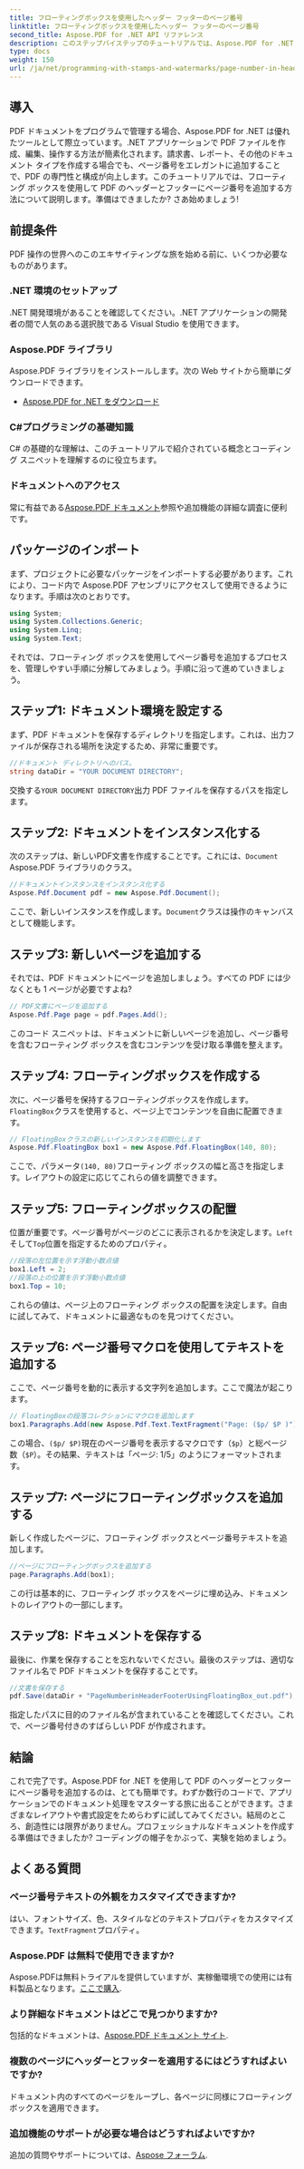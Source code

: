 ```yaml
---
title: フローティングボックスを使用したヘッダー フッターのページ番号
linktitle: フローティングボックスを使用したヘッダー フッターのページ番号
second_title: Aspose.PDF for .NET API リファレンス
description: このステップバイステップのチュートリアルでは、Aspose.PDF for .NET のフローティング ボックスを使用して、PDF のヘッダーとフッターにページ番号を簡単に追加できます。
type: docs
weight: 150
url: /ja/net/programming-with-stamps-and-watermarks/page-number-in-header-footer-using-floating-box/
---
```

## 導入

PDF ドキュメントをプログラムで管理する場合、Aspose.PDF for .NET は優れたツールとして際立っています。.NET アプリケーションで PDF ファイルを作成、編集、操作する方法が簡素化されます。請求書、レポート、その他のドキュメント タイプを作成する場合でも、ページ番号をエレガントに追加することで、PDF の専門性と構成が向上します。このチュートリアルでは、フローティング ボックスを使用して PDF のヘッダーとフッターにページ番号を追加する方法について説明します。準備はできましたか? さあ始めましょう!

## 前提条件

PDF 操作の世界へのこのエキサイティングな旅を始める前に、いくつか必要なものがあります。

### .NET 環境のセットアップ
.NET 開発環境があることを確認してください。.NET アプリケーションの開発者の間で人気のある選択肢である Visual Studio を使用できます。

### Aspose.PDF ライブラリ
Aspose.PDF ライブラリをインストールします。次の Web サイトから簡単にダウンロードできます。

- [Aspose.PDF for .NET をダウンロード](https://releases.aspose.com/pdf/net/)

### C#プログラミングの基礎知識
C# の基礎的な理解は、このチュートリアルで紹介されている概念とコーディング スニペットを理解するのに役立ちます。

### ドキュメントへのアクセス
常に有益である[Aspose.PDF ドキュメント](https://reference.aspose.com/pdf/net/)参照や追加機能の詳細な調査に便利です。

## パッケージのインポート

まず、プロジェクトに必要なパッケージをインポートする必要があります。これにより、コード内で Aspose.PDF アセンブリにアクセスして使用できるようになります。手順は次のとおりです。

```csharp
using System;
using System.Collections.Generic;
using System.Linq;
using System.Text;
```

それでは、フローティング ボックスを使用してページ番号を追加するプロセスを、管理しやすい手順に分解してみましょう。手順に沿って進めていきましょう。

## ステップ1: ドキュメント環境を設定する

まず、PDF ドキュメントを保存するディレクトリを指定します。これは、出力ファイルが保存される場所を決定するため、非常に重要です。

```csharp
//ドキュメント ディレクトリへのパス。
string dataDir = "YOUR DOCUMENT DIRECTORY";
```

交換する`YOUR DOCUMENT DIRECTORY`出力 PDF ファイルを保存するパスを指定します。

## ステップ2: ドキュメントをインスタンス化する

次のステップは、新しいPDF文書を作成することです。これには、`Document` Aspose.PDF ライブラリのクラス。

```csharp
//ドキュメントインスタンスをインスタンス化する
Aspose.Pdf.Document pdf = new Aspose.Pdf.Document();
```
ここで、新しいインスタンスを作成します。`Document`クラスは操作のキャンバスとして機能します。

## ステップ3: 新しいページを追加する

それでは、PDF ドキュメントにページを追加しましょう。すべての PDF には少なくとも 1 ページが必要ですよね?

```csharp
// PDF文書にページを追加する
Aspose.Pdf.Page page = pdf.Pages.Add();
```
このコード スニペットは、ドキュメントに新しいページを追加し、ページ番号を含むフローティング ボックスを含むコンテンツを受け取る準備を整えます。

## ステップ4: フローティングボックスを作成する

次に、ページ番号を保持するフローティングボックスを作成します。`FloatingBox`クラスを使用すると、ページ上でコンテンツを自由に配置できます。

```csharp
// FloatingBoxクラスの新しいインスタンスを初期化します
Aspose.Pdf.FloatingBox box1 = new Aspose.Pdf.FloatingBox(140, 80);
```
ここで、パラメータ`(140, 80)`フローティング ボックスの幅と高さを指定します。レイアウトの設定に応じてこれらの値を調整できます。

## ステップ5: フローティングボックスの配置

位置が重要です。ページ番号がページのどこに表示されるかを決定します。`Left`そして`Top`位置を指定するためのプロパティ。

```csharp
//段落の左位置を示す浮動小数点値
box1.Left = 2;
//段落の上の位置を示す浮動小数点値
box1.Top = 10;
```
これらの値は、ページ上のフローティング ボックスの配置を決定します。自由に試してみて、ドキュメントに最適なものを見つけてください。

## ステップ6: ページ番号マクロを使用してテキストを追加する

ここで、ページ番号を動的に表示する文字列を追加します。ここで魔法が起こります。

```csharp
// FloatingBoxの段落コレクションにマクロを追加します
box1.Paragraphs.Add(new Aspose.Pdf.Text.TextFragment("Page: ($p/ $P )"));
```
この場合、`($p/ $P)`現在のページ番号を表示するマクロです（`$p`）と総ページ数（`$P`）。その結果、テキストは「ページ: 1/5」のようにフォーマットされます。

## ステップ7: ページにフローティングボックスを追加する

新しく作成したページに、フローティング ボックスとページ番号テキストを追加します。

```csharp
//ページにフローティングボックスを追加する
page.Paragraphs.Add(box1);
```
この行は基本的に、フローティング ボックスをページに埋め込み、ドキュメントのレイアウトの一部にします。 

## ステップ8: ドキュメントを保存する

最後に、作業を保存することを忘れないでください。最後のステップは、適切なファイル名で PDF ドキュメントを保存することです。

```csharp
//文書を保存する
pdf.Save(dataDir + "PageNumberinHeaderFooterUsingFloatingBox_out.pdf");
```
指定したパスに目的のファイル名が含まれていることを確認してください。これで、ページ番号付きのすばらしい PDF が作成されます。 

## 結論

これで完了です。Aspose.PDF for .NET を使用して PDF のヘッダーとフッターにページ番号を追加するのは、とても簡単です。わずか数行のコードで、アプリケーションでのドキュメント処理をマスターする旅に出ることができます。さまざまなレイアウトや書式設定をためらわずに試してみてください。結局のところ、創造性には限界がありません。プロフェッショナルなドキュメントを作成する準備はできましたか? コーディングの帽子をかぶって、実験を始めましょう。

## よくある質問

### ページ番号テキストの外観をカスタマイズできますか?  
はい、フォントサイズ、色、スタイルなどのテキストプロパティをカスタマイズできます。`TextFragment`プロパティ。

### Aspose.PDF は無料で使用できますか?  
 Aspose.PDFは無料トライアルを提供していますが、実稼働環境での使用には有料製品となります。[ここで購入](https://purchase.aspose.com/buy).

### より詳細なドキュメントはどこで見つかりますか?  
包括的なドキュメントは、[Aspose.PDF ドキュメント サイト](https://reference.aspose.com/pdf/net/).

### 複数のページにヘッダーとフッターを適用するにはどうすればよいですか?  
ドキュメント内のすべてのページをループし、各ページに同様にフローティング ボックスを適用できます。

### 追加機能のサポートが必要な場合はどうすればよいですか?  
追加の質問やサポートについては、[Aspose フォーラム](https://forum.aspose.com/c/pdf/10).